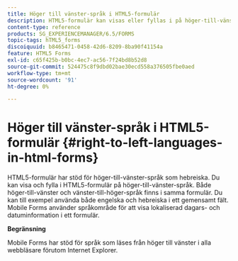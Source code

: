 ```yaml
---
title: Höger till vänster-språk i HTML5-formulär
description: HTML5-formulär kan visas eller fyllas i på höger-till-vänster-språk, t.ex. hebreiska.
content-type: reference
products: SG_EXPERIENCEMANAGER/6.5/FORMS
topic-tags: hTML5_forms
discoiquuid: b8465471-0458-42d6-8209-8ba90f41154a
feature: HTML5 Forms
exl-id: c65f425b-b0bc-4ec7-ac56-7f24bd8b52d8
source-git-commit: 524475c8f9dbd02bae30ecd558a376505fbe0aed
workflow-type: tm+mt
source-wordcount: '91'
ht-degree: 0%

---
```


# Höger till vänster-språk i HTML5-formulär {#right-to-left-languages-in-html-forms}

HTML5-formulär har stöd för höger-till-vänster-språk som hebreiska. Du kan visa och fylla i HTML5-formulär på höger-till-vänster-språk. Både höger-till-vänster och vänster-till-höger-språk finns i samma formulär. Du kan till exempel använda både engelska och hebreiska i ett gemensamt fält. Mobile Forms använder språkområde för att visa lokaliserad dagars- och datuminformation i ett formulär.

**Begränsning**

Mobile Forms har stöd för språk som läses från höger till vänster i alla webbläsare förutom Internet Explorer.
